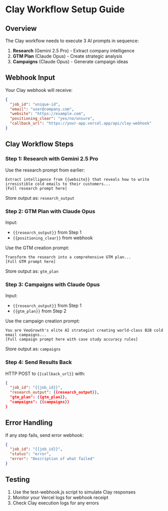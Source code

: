 # Clay Workflow Setup Guide

## Overview

The Clay workflow needs to execute 3 AI prompts in sequence:

1. **Research** (Gemini 2.5 Pro) - Extract company intelligence
2. **GTM Plan** (Claude Opus) - Create strategic analysis  
3. **Campaigns** (Claude Opus) - Generate campaign ideas

## Webhook Input

Your Clay webhook will receive:

```json
{
  "job_id": "unique-id",
  "email": "user@company.com",
  "website": "https://example.com",
  "positioning_clear": "yes/no/unsure",
  "callback_url": "https://your-app.vercel.app/api/clay-webhook"
}
```

## Clay Workflow Steps

### Step 1: Research with Gemini 2.5 Pro

Use the research prompt from earlier:

```
Extract intelligence from {{website}} that reveals how to write irresistible cold emails to their customers...
[Full research prompt here]
```

Store output as: `research_output`

### Step 2: GTM Plan with Claude Opus  

Input:
- `{{research_output}}` from Step 1
- `{{positioning_clear}}` from webhook

Use the GTM creation prompt:

```
Transform the research into a comprehensive GTM plan...
[Full GTM prompt here]
```

Store output as: `gtm_plan`

### Step 3: Campaigns with Claude Opus

Input:
- `{{research_output}}` from Step 1  
- `{{gtm_plan}}` from Step 2

Use the campaign creation prompt:

```
You are VeoGrowth's elite AI strategist creating world-class B2B cold email campaigns...
[Full campaign prompt here with case study accuracy rules]
```

Store output as: `campaigns`

### Step 4: Send Results Back

HTTP POST to `{{callback_url}}` with:

```json
{
  "job_id": "{{job_id}}",
  "research_output": {{research_output}},
  "gtm_plan": {{gtm_plan}},
  "campaigns": {{campaigns}}
}
```

## Error Handling

If any step fails, send error webhook:

```json
{
  "job_id": "{{job_id}}",
  "status": "error",
  "error": "Description of what failed"
}
```

## Testing

1. Use the test-webhook.js script to simulate Clay responses
2. Monitor your Vercel logs for webhook receipt
3. Check Clay execution logs for any errors
